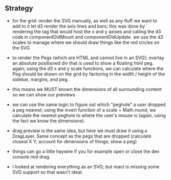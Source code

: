 ## Strategy
- for the grid: render the SVG manually, as well as any fluff we want to add to it
  let d3 render the axis lines and bars; this was done by rendering the <g> tag that would host
  the x and y axises and calling the d3 code in componentDidMount and componentDidUpdate.
  we use the d3 scales to manage where we should draw things like the red circles on the SVG

- to render the Pegs (which are HTML and cannot live in an SVG); overlay an absolute positioned div
  that is used to show a floating html peg. again; using the d3 x and y scale functions, we can calculate
  where the Peg should be drawn on the grid by factoring in the width / height of the sidebar, margins,
  and peg.

- this means we MUST known the dimensions of all surrounding content so  we can show our previews

- we can use the same logic to figure out which "peghole" a user dropped a peg nearest; using the invert
  function of a scale + Math.round, we calculate the nearest peghole to where the user's mouse is (again, using
  the fact we know the dimensions).

- drag preview is the same idea, but here we must draw it using a DragLayer. Same concept as
  the pegs that are dropped (calculate closest X Y; account for dimensions of things; show a peg)

- things can go a little haywire if you for example open or close the dev console mid drag.

- I looked at rendering everything as an SVG; but react is missing some SVG support so that wasn't ideal.
